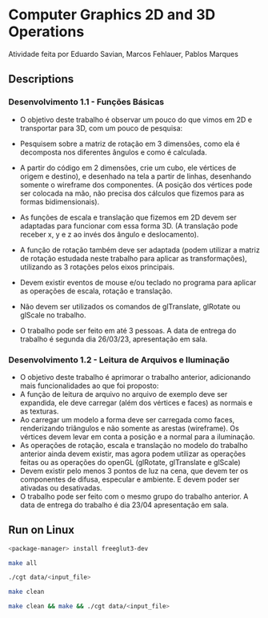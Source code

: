 # Computer Graphics 2D and 3D Operations

Atividade feita por Eduardo Savian, Marcos Fehlauer, Pablos Marques

## Descriptions

### Desenvolvimento 1.1 - Funções Básicas

- O objetivo deste trabalho é observar um pouco do que vimos em 2D e transportar para 3D, com um pouco de pesquisa:

- Pesquisem sobre a matriz de rotação em 3 dimensões, como ela é decomposta nos diferentes ângulos e como é calculada.

- A partir do código em 2 dimensões, crie um cubo, ele vértices de origem e destino), e desenhado na tela a partir de linhas, desenhando somente o wireframe dos componentes. (A posição dos vértices pode ser colocada na mão, não precisa dos cálculos que fizemos para as formas bidimensionais).

- As funções de escala e translação que fizemos em 2D devem ser adaptadas para funcionar com essa forma 3D. (A translação pode receber x, y e z ao invés dos ângulo e deslocamento).

- A função de rotação também deve ser adaptada (podem utilizar a matriz de rotação estudada neste trabalho para aplicar as transformações), utilizando as 3 rotações pelos eixos principais.

- Devem existir eventos de mouse e/ou teclado no programa para aplicar as operações de escala, rotação e translação.

- Não devem ser utilizados os comandos de glTranslate, glRotate ou glScale no trabalho.

- O trabalho pode ser feito em até 3 pessoas. A data de entrega do trabalho é segunda dia 26/03/23, apresentação em sala.

### Desenvolvimento 1.2 - Leitura de Arquivos e Iluminação

- O objetivo deste trabalho é aprimorar o trabalho anterior, adicionando mais funcionalidades ao que foi proposto:
- A função de leitura de arquivo no arquivo de exemplo deve ser expandida, ele deve carregar (além dos vértices e faces) as normais e as texturas.
- Ao carregar um modelo a forma deve ser carregada como faces, renderizando triângulos e não somente as arestas (wireframe). Os vértices devem levar em conta a posição e a normal para a iluminação.
- As operações de rotação, escala e translação no modelo do trabalho anterior ainda devem existir, mas agora podem utilizar as operações feitas ou as operações do openGL (glRotate, glTranslate e glScale)
- Devem existir pelo menos 3 pontos de luz na cena, que devem ter os componentes de difusa, especular e ambiente. E devem poder ser ativadas ou desativadas.
- O trabalho pode ser feito com o mesmo grupo do trabalho anterior. A data de entrega do trabalho é dia 23/04 apresentação em sala.

## Run on Linux

```bash
<package-manager> install freeglut3-dev
```

```bash
make all
```

```bash
./cgt data/<input_file>
```

```bash
make clean
```

```bash
make clean && make && ./cgt data/<input_file>
```
